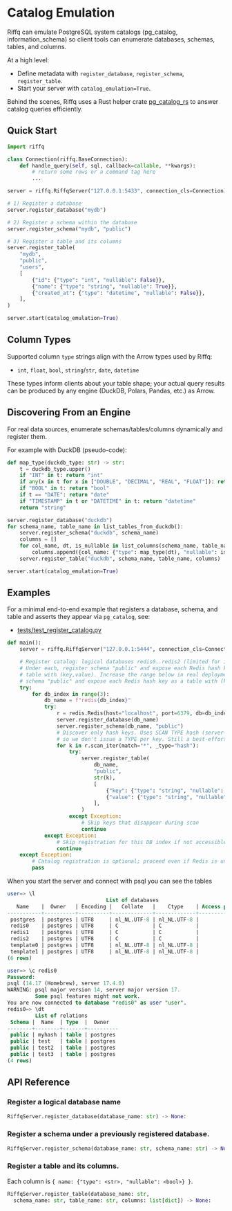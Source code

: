 # Catalog Emulation

Riffq can emulate PostgreSQL system catalogs (pg_catalog, information_schema) so client tools can enumerate databases, schemas, tables, and columns.

At a high level:
- Define metadata with `register_database`, `register_schema`, `register_table`.
- Start your server with `catalog_emulation=True`.

Behind the scenes, Riffq uses a Rust helper crate [pg_catalog_rs](https://github.com/ybrs/pg_catalog) to answer catalog queries efficiently.

## Quick Start

```python
import riffq

class Connection(riffq.BaseConnection):
    def handle_query(self, sql, callback=callable, **kwargs):
        # return some rows or a command tag here
        ...

server = riffq.RiffqServer("127.0.0.1:5433", connection_cls=Connection)

# 1) Register a database
server.register_database("mydb")

# 2) Register a schema within the database
server.register_schema("mydb", "public")

# 3) Register a table and its columns
server.register_table(
    "mydb",
    "public",
    "users",
    [
        {"id": {"type": "int", "nullable": False}},
        {"name": {"type": "string", "nullable": True}},
        {"created_at": {"type": "datetime", "nullable": False}},
    ],
)

server.start(catalog_emulation=True)
```

## Column Types

Supported column `type` strings align with the Arrow types used by Riffq:

- `int`, `float`, `bool`, `string`/`str`, `date`, `datetime`

These types inform clients about your table shape; your actual query results
can be produced by any engine (DuckDB, Polars, Pandas, etc.) as Arrow.

## Discovering From an Engine

For real data sources, enumerate schemas/tables/columns dynamically and
register them. 

For example with DuckDB (pseudo-code):

```python
def map_type(duckdb_type: str) -> str:
    t = duckdb_type.upper()
    if "INT" in t: return "int"
    if any(x in t for x in ["DOUBLE", "DECIMAL", "REAL", "FLOAT"]): return "float"
    if "BOOL" in t: return "bool"
    if t == "DATE": return "date"
    if "TIMESTAMP" in t or "DATETIME" in t: return "datetime"
    return "string"

server.register_database("duckdb")
for schema_name, table_name in list_tables_from_duckdb():
    server.register_schema("duckdb", schema_name)
    columns = []
    for col_name, dt, is_nullable in list_columns(schema_name, table_name):
        columns.append({col_name: {"type": map_type(dt), "nullable": is_nullable}})
    server.register_table("duckdb", schema_name, table_name, columns)

server.start(catalog_emulation=True)
```

## Examples

For a minimal end-to-end example that registers a database, schema, and table and asserts they appear via `pg_catalog`, see:

- [tests/test_register_catalog.py](https://github.com/ybrs/riffq/blob/main/tests/test_register_catalog.py)

```python
def main():
    server = riffq.RiffqServer("127.0.0.1:5444", connection_cls=Connection)

    # Register catalog: logical databases redis0..redis2 (limited for illustration).
    # Under each, register schema "public" and expose each Redis hash key as a
    # table with (key,value). Increase the range below in real deployments.
    # schema "public" and expose each Redis hash key as a table with (key,value).
    try:
        for db_index in range(3):
            db_name = f"redis{db_index}"
            try:
                r = redis.Redis(host="localhost", port=6379, db=db_index, password=None, decode_responses=True)
                server.register_database(db_name)
                server.register_schema(db_name, "public")
                # Discover only hash keys. Uses SCAN TYPE hash (server-side filter)
                # so we don't issue a TYPE per key. Still a best-effort scan.
                for k in r.scan_iter(match="*", _type="hash"):
                    try:
                        server.register_table(
                            db_name,
                            "public",
                            str(k),
                            [
                                {"key": {"type": "string", "nullable": False}},
                                {"value": {"type": "string", "nullable": True}},
                            ],
                        )
                    except Exception:
                        # Skip keys that disappear during scan
                        continue
            except Exception:
                # Skip registration for this DB index if not accessible
                continue
    except Exception:
        # Catalog registration is optional; proceed even if Redis is unreachable
        pass
```        

When you start the server and connect with psql you can see the tables

```sql
user=> \l
                                List of databases
   Name    |  Owner   | Encoding |   Collate   |    Ctype    | Access privileges
-----------+----------+----------+-------------+-------------+-------------------
 postgres  | postgres | UTF8     | nl_NL.UTF-8 | nl_NL.UTF-8 |
 redis0    | postgres | UTF8     | C           | C           | 
 redis1    | postgres | UTF8     | C           | C           | 
 redis2    | postgres | UTF8     | C           | C           | 
 template0 | postgres | UTF8     | nl_NL.UTF-8 | nl_NL.UTF-8 | 
 template1 | postgres | UTF8     | nl_NL.UTF-8 | nl_NL.UTF-8 | 
(6 rows)

user=> \c redis0
Password:
psql (14.17 (Homebrew), server 17.4.0)
WARNING: psql major version 14, server major version 17.
         Some psql features might not work.
You are now connected to database "redis0" as user "user".
redis0=> \dt
         List of relations
 Schema |  Name  | Type  |  Owner
--------+--------+-------+----------
 public | myhash | table | postgres
 public | test   | table | postgres
 public | test2  | table | postgres
 public | test3  | table | postgres
(4 rows)
```

## API Reference

### Register a logical database name 

```python
RiffqServer.register_database(database_name: str) -> None:
```

### Register a schema under a previously registered database.

```python
RiffqServer.register_schema(database_name: str, schema_name: str) -> None:
```

### Register a table and its columns.

Each column is `{ name: {"type": <str>, "nullable": <bool>} }`.

```python
RiffqServer.register_table(database_name: str, 
  schema_name: str, table_name: str, columns: list[dict]) -> None:
```


[pg_catalog_rs]: https://github.com/ybrs/pg_catalog
